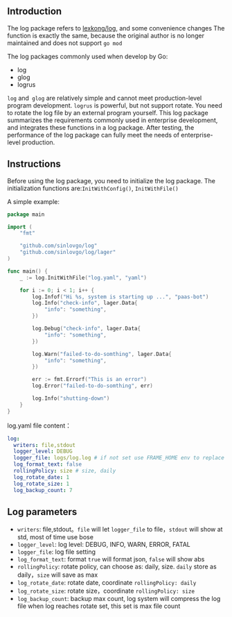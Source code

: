 ## Introduction

The log package refers to  [lexkong/log](https://github.com/lexkong/log), and some convenience changes
The function is exactly the same, because the original author is no longer maintained and does not support `go mod`

The log packages commonly used when develop by Go:

+ log
+ glog
+ logrus

`log` and` glog` are relatively simple and cannot meet production-level program development.
`logrus` is powerful, but not support rotate. You need to rotate the log file by an external program yourself. 
This log package summarizes the requirements commonly used in enterprise development, and integrates these functions in a log package. 
After testing, the performance of the log package can fully meet the needs of enterprise-level production.

## Instructions

Before using the log package, you need to initialize the log package. 
The initialization functions are:`InitWithConfig()`, `InitWithFile()`

A simple example:

```go
package main

import (
	"fmt"

	"github.com/sinlovgo/log"
	"github.com/sinlovgo/log/lager"
)

func main() {
	_ := log.InitWithFile("log.yaml", "yaml")

	for i := 0; i < 1; i++ {
		log.Infof("Hi %s, system is starting up ...", "paas-bot")
		log.Info("check-info", lager.Data{
			"info": "something",
		})

		log.Debug("check-info", lager.Data{
			"info": "something",
		})

		log.Warn("failed-to-do-somthing", lager.Data{
			"info": "something",
		})

		err := fmt.Errorf("This is an error")
		log.Error("failed-to-do-somthing", err)

		log.Info("shutting-down")
	}
}
```

log.yaml file content：

```yaml
log:
  writers: file,stdout
  logger_level: DEBUG
  logger_file: logs/log.log # if not set use FRAME_HOME env to replace or use default log/frame.log
  log_format_text: false
  rollingPolicy: size # size, daily
  log_rotate_date: 1
  log_rotate_size: 1
  log_backup_count: 7
```

## Log parameters

+ `writers`: file,stdout。`file` will let `logger_file` to file，`stdout` will show at std, most of time use bose
+ `logger_level`: log level: DEBUG, INFO, WARN, ERROR, FATAL
+ `logger_file`: log file setting
+ `log_format_text`: format `true` will format json, `false` will show abs
+ `rollingPolicy`: rotate policy, can choose as: daily, size. `daily` store as daily，`size` will save as max
+ `log_rotate_date`: rotate date, coordinate `rollingPolicy: daily`
+ `log_rotate_size`: rotate size，coordinate `rollingPolicy: size`
+ `log_backup_count`: backup max count, log system will compress the log file when log reaches rotate set, this set is max file count
